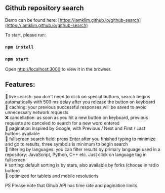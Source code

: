 ## Github repository search
Demo can be found here: [https://iamklim.github.io/github-search](https://iamklim.github.io/github-search)

To start, please run:

### `npm install`
### `npm start`
Open [http://localhost:3000](http://localhost:3000) to view it in the browser.<br>

## Features:
🚀 live search: you don't need to click on special buttons, search begins automatically with 500 ms delay after you release the button on keyboard<br>
📂 caching: your previous successful responses will be saved to avoid unnecessary network requests<br>
❌ cancellation: as soon as you hit a new button on keyboard, previous requests are canceled to search for a new word entered<br>
📖 pagination inspired by Google, with Previous / Next and First / Last buttons available<br>
🔎 fullscreen search field: press Enter after you finished typing to minimize and go to results, three symbols is minimum to begin search<br>
🎯 filtering by languages: you can filter results by primary language used in a repository: JavaScript, Python, C++ etc. Just click on language tag in fullscreen<br>
⏬ sorting: default sorting is by stars, also available by forks (choose in radio button)<br>
📱 optimized for tablets and mobile resolutions<br>

PS Please note that Gihub API has time rate and pagination limits